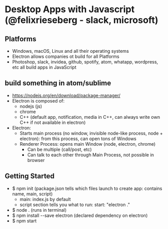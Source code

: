 # Desktop Apps with Javascript (@felixrieseberg - slack, microsoft)

## Platforms
- Windows, macOS, Linux and all their operating systems
- Electron allows companies ot build for all Platforms
- Photoshop, slack, invidea, github, spotify, atom, whatapp, wordpress, etc all build apps in JavaScript

## build something in atom/sublime
- https://nodejs.org/en/download/package-manager/
- Electron is composed of:
  - nodejs (js)
  - chrome
  - C++ (default app, notification, media in C++, can always write own C++ if not available in electron)
- Electron:
  - Starts main process (no window, invisible node-like process, node + electron): from this process, can open tons of Windows
  - Renderer Process: opens main Window (node, electron, chrome)
    - Can be multiple (call/post, etc)
    - Can talk to each other through Main Process, not possible in browser

## Getting Started
- $ npm init (package.json tells which files launch to create app: contains name, main, script)
  - main: index.js by default
  - script section tells you what to run: start: "electron ."
- $ node . (runs in terminal)
- $ npm install --save electron (declared dependency on electron)
- $ npm start